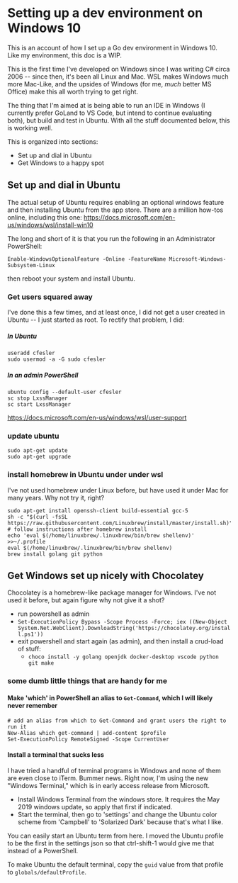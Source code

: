 # Setting up a dev environment on Windows 10

This is an account of how I set up a Go dev environment in Windows 10. Like my environment, this
doc is a WIP. 

This is the first time I've developed on Windows since I was writing C# circa 2006 -- since then,
it's been all Linux and Mac. WSL makes Windows much more Mac-Like, and the upsides of Windows
(for me, _much_ better MS Office) make this all worth trying to get right.

The thing that I'm aimed at is being able to run an IDE in Windows (I currently prefer GoLand to
VS Code, but intend to continue evaluating both), but build and test in Ubuntu. With all the stuff
documented below, this is working well.

This is organized into sections:

* Set up and dial in Ubuntu
* Get Windows to a happy spot

## Set up and dial in Ubuntu

The actual setup of Ubuntu requires enabling an optional windows feature and then installing Ubuntu
from the app store. There are a million how-tos online, including this one: https://docs.microsoft.com/en-us/windows/wsl/install-win10

The long and short of it is that you run the following in an Administrator PowerShell:

```
Enable-WindowsOptionalFeature -Online -FeatureName Microsoft-Windows-Subsystem-Linux
```

then reboot your system and install Ubuntu. 

### Get users squared away

I've done this a few times, and at least once, I did not get a user created in Ubuntu -- I just started as root. To rectify that problem, I did:

##### In Ubuntu

```
useradd cfesler
sudo usermod -a -G sudo cfesler
```
##### In an admin PowerShell

```
ubuntu config --default-user cfesler
sc stop LxssManager
sc start LxssManager
```
https://docs.microsoft.com/en-us/windows/wsl/user-support

### update ubuntu

```
sudo apt-get update
sudo apt-get upgrade
```

### install homebrew in Ubuntu under under wsl

I've not used homebrew under Linux before, but have used it under Mac for many years. Why not
try it, right?

```
sudo apt-get install openssh-client build-essential gcc-5
sh -c "$(curl -fsSL https://raw.githubusercontent.com/Linuxbrew/install/master/install.sh)"
# follow instructions after homebrew install
echo 'eval $(/home/linuxbrew/.linuxbrew/bin/brew shellenv)' >>~/.profile
eval $(/home/linuxbrew/.linuxbrew/bin/brew shellenv)
brew install golang git python 
```

## Get Windows set up nicely with Chocolatey

Chocolatey is a homebrew-like package manager for Windows. I've not used it before, but again
figure why not give it a shot?

* run powershell as admin
* `Set-ExecutionPolicy Bypass -Scope Process -Force; iex ((New-Object System.Net.WebClient).DownloadString('https://chocolatey.org/install.ps1'))`
* exit powershell and start again (as admin), and then install a crud-load of stuff:
    * `choco install -y golang openjdk docker-desktop vscode python git make`

### some dumb little things that are handy for me

#### Make 'which' in PowerShell an alias to `Get-Command`, which I will likely never remember

```
# add an alias from which to Get-Command and grant users the right to run it
New-Alias which get-command | add-content $profile
Set-ExecutionPolicy RemoteSigned -Scope CurrentUser
```

#### Install a terminal that sucks less

I have tried a handful of terminal programs in Windows and none of them are even close to iTerm.
Bummer news. Right now, I'm using the new "Windows Terminal," which is in early access release
from Microsoft.

* Install Windows Terminal from the windows store. It requires the May 2019 windows update, so
  apply that first if indicated.
* Start the terminal, then go to 'settings' and change the Ubuntu color scheme from 'Campbell'
  to 'Solarized Dark' because that's what I like.

You can easily start an Ubuntu term from here. I moved the Ubuntu profile to be the first in the
settings json so that ctrl-shift-1 would give me that instead of a PowerShell. 

To make Ubuntu the default terminal, copy the `guid` value from that profile to
`globals/defaultProfile`.

